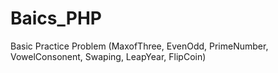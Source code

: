 # Baics_PHP
Basic Practice Problem (MaxofThree, EvenOdd, PrimeNumber, VowelConsonent, Swaping, LeapYear, FlipCoin)
